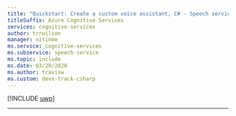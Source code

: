 ```yaml
---
title: "Quickstart: Create a custom voice assistant, C# - Speech service"
titleSuffix: Azure Cognitive Services
services: cognitive-services
author: trrwilson
manager: nitinme
ms.service: cognitive-services
ms.subservice: speech-service
ms.topic: include
ms.date: 03/20/2020
ms.author: travisw
ms.custom: devx-track-csharp
---
```


[!INCLUDE [uwp](./uwp.md)]

***
